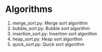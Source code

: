 # Algorithms
1. merge_sort.py: Merge sort algorithm
2. bubble_sort.py: Bubble sort algorithm
3. insertion_sort.py: Insertion sort algorithm
4. heap_sort.py: Heap sort algorithm
5. quick_sort.py: Quick sort algorithm
